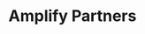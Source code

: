 ---
layout: firm_page
title: "Amplify Partners"
id: "amplifypartners.com"
permalink: "/amplifypartnersamplifypartners.com/"
website: "https://amplifypartners.com"
offices: "Menlo Park (United States), San Francisco (United States)"
investment_stages: "Seed, Series A"
portfolio_companies: "Datadog, Fastly, dbt, Temporal, Chainguard, Runway"
portfolio_link: "https://amplifypartners.com/portfolio"
investment_markets: "Developer Tools, Computing Infrastructure, Machine Learning, Artificial Intelligence, Data & Analytics, Cybersecurity, Tech-enabled Bio"
founded_year: "2014"
description: "Amplify Partners is an early-stage venture capital firm focused on technical founders building technical products for the enterprise. They invest in and support technical founders from a company's first round through Series A, supporting them until IPO."
linkedin: "https://www.linkedin.com/company/amplify-partners/"
twitter: "https://twitter.com/AmplifyPartners"
instagram: ""
team_page: "https://amplifypartners.com/team"
investor_type: "Venture Capital"
crunchbase: "https://www.crunchbase.com/organization/amplify-partners"
pitchbook: "https://pitchbook.com/profiles/investor/55612-00"

# SEO Optimization
meta_title: "Amplify Partners - VC Firm - projectstartups.com"
meta_description: "Amplify Partners, Amplify Partners is an early-stage venture capital firm focused on technical founders building technical products for the enterprise. They invest in a..."
meta_keywords: "Amplify Partners, Developer Tools, Computing Infrastructure, Machine Learning, Artificial Intelligence, Data & Analytics, Cybersecurity, Tech-enabled Bio, VC firm, venture capital, startup investor, projectstartups.com"
canonical_url: "https://vc.projectstartups.com/amplifypartnersamplifypartners.com/"
---